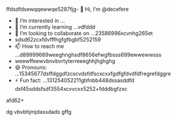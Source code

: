 ffdsdfdsewqqewwqe5287fjg- 👋 Hi, I’m @decefere
- 👀 I’m interested in ...
- 🌱 I’m currently learning ...vdfddd
- 💞️ I’m looking to collaborate on ...23586996xcvnhg265et
- sdsd62zcxfdvfffhgfgfbgbf5252159
- 📫 How to reach me ...d89999669weeghnghsdf8656efwgfbsss699ewwewwsss
- weewffeewvbnvbvrtyterreeeghhjhghghg
- 😄 Pronouns: ...15345677dsffdggdfzcxcvdsfdfscxcxxfgdfgfdvdfdfregrefdggre
- ⚡ Fun fact: ...131254052211gbfnbb448dssasddfd
dsf45sddsfsdf3554xcvvcxx5252+fdddbgfzxc
<!---455sdffregfb96+996+v
decefere/decefere is a ✨ special ✨ repository becausfdse its `RE45ADME.md` (this filekjk,j) appears sefdon your GitHub prvdfsofile.
You can click the Preview link to take a look at your changes.dsrte
--->afd62+
dg
vbvbhjmjdassdads
gffg
